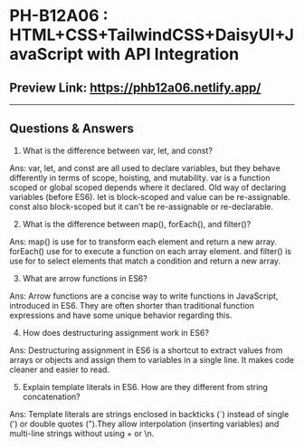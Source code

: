 # PH-B12A06 : HTML+CSS+TailwindCSS+DaisyUI+JavaScript with API Integration

## Preview Link: https://phb12a06.netlify.app/

---------------------------------------------------------------------------
## Questions & Answers

1) What is the difference between var, let, and const?

Ans: var, let, and const are all used to declare variables, but they behave differently in terms of scope, hoisting, and mutability.
var is a function scoped or global scoped depends where it declared. Old way of declaring variables (before ES6).
let is block-scoped and value can be re-assignable. const also block-scoped but it can't be re-assignable or re-declarable.


2) What is the difference between map(), forEach(), and filter()?

Ans: map() is use for to transform each element and return a new array. forEach() use for to execute a function on each array element.
and filter() is use for to select elements that match a condition and return a new array.

3) What are arrow functions in ES6?

Ans: Arrow functions are a concise way to write functions in JavaScript, introduced in ES6. They are often shorter than traditional function expressions and have some unique behavior regarding this.


4) How does destructuring assignment work in ES6?

Ans: Destructuring assignment in ES6 is a shortcut to extract values from arrays or objects and assign them to variables in a single line. It makes code cleaner and easier to read.


5) Explain template literals in ES6. How are they different from string concatenation?

Ans: Template literals are strings enclosed in backticks (`) instead of single (') or double quotes (").They allow interpolation (inserting variables) and multi-line strings without using + or \n.
